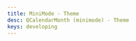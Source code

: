 ```yaml
---
title: MiniMode - Theme
desc: QCalendarMonth (minimode) - Theme
keys: developing
---
```


<example-viewer
  title="Theme"
  file="MiniModeTheme"
  codepen-title="QCalendarMonth (mini-mode)"
/>
